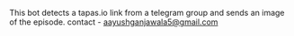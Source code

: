 This bot detects a tapas.io link from a telegram group and sends an image of the episode.
contact - aayushganjawala5@gmail.com